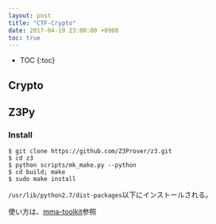 ```yaml
---
layout: post
title: "CTF-Crypto"
date: 2017-04-19 23:00:00 +0900
toc: true
---
```


* TOC
{:toc}

## Crypto

## Z3Py

### Install
```
$ git clone https://github.com/Z3Prover/z3.git
$ cd z3
$ python scripts/mk_make.py --python
$ cd build; make
$ sudo make install
```
`/usr/lib/python2.7/dist-packages`以下にインストールされる。

使い方は、[mma-toolkit](https://wiki.mma.club.uec.ac.jp/CTF/Toolkit/z3py#A.2BMKQw8zC5MMgw.2FDDr-)参照


